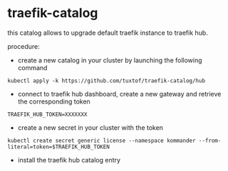 # traefik-catalog

this catalog allows to upgrade default traefik instance to traefik hub.  

procedure:
- create a new catalog in your cluster by launching the following command

```
kubectl apply -k https://github.com/tuxtof/traefik-catalog/hub
```

- connect to traefik hub dashboard, create a new gateway and retrieve the corresponding token

```
TRAEFIK_HUB_TOKEN=XXXXXXX
```

- create a new secret in your cluster with the token

```
kubectl create secret generic license --namespace kommander --from-literal=token=$TRAEFIK_HUB_TOKEN
```

- install the traefik hub catalog entry

